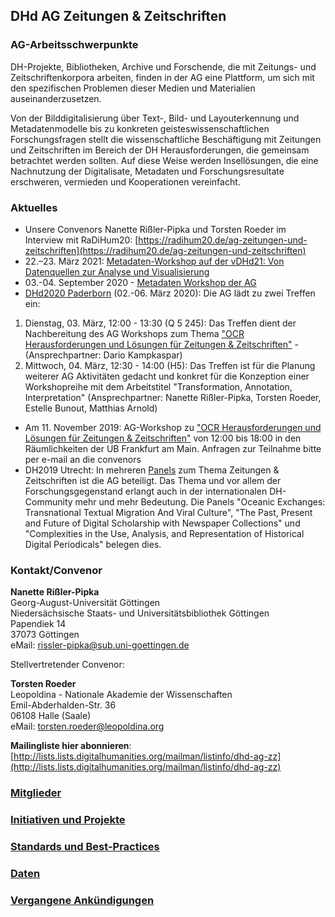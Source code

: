 ## DHd AG Zeitungen & Zeitschriften

### AG-Arbeitsschwerpunkte
DH-Projekte, Bibliotheken, Archive und Forschende, die mit Zeitungs- und Zeitschriftenkorpora arbeiten, finden in der AG eine Plattform, um sich mit den spezifischen Problemen dieser Medien und Materialien auseinanderzusetzen. 

Von der Bilddigitalisierung über Text-, Bild- und Layouterkennung und Metadatenmodelle bis zu konkreten geisteswissenschaftlichen Forschungsfragen stellt die wissenschaftliche Beschäftigung mit Zeitungen und Zeitschriften im Bereich der DH Herausforderungen, die gemeinsam betrachtet werden sollten. Auf diese Weise werden Insellösungen, die eine Nachnutzung der Digitalisate, Metadaten und Forschungsresultate erschweren, vermieden und Kooperationen vereinfacht.

### Aktuelles   
* Unsere Convenors Nanette Rißler-Pipka und Torsten Roeder im Interview mit RaDiHum20: [https://radihum20.de/ag-zeitungen-und-zeitschriften](https://radihum20.de/ag-zeitungen-und-zeitschriften)
* 22.–23. März 2021: [Metadaten-Workshop auf der vDHd21: Von Datenquellen zur Analyse und Visualisierung](https://dhd-ag-zz.github.io/workshops/workshop_vDHd21)
* 03.-04. September 2020 - [Metadaten Workshop der AG](https://dhd-ag-zz.github.io/workshops/2020-09_metadata_analysis)
* [DHd2020 Paderborn](https://dhd2020.de/programm/) (02.-06. März 2020): Die AG lädt zu zwei Treffen ein:  
1. Dienstag, 03. März, 12:00 - 13:30 (Q 5 245): Das Treffen dient der Nachbereitung des AG Workshops zum Thema ["OCR Herausforderungen und Lösungen für Zeitungen & Zeitschriften"](https://dhd-ag-zz.github.io/workshops/ocr_2019-11-11) - (Ansprechpartner: Dario Kampkaspar)  
2. Mittwoch, 04. März, 12:30 - 14:00 (H5): Das Treffen ist für die Planung weiterer AG Aktivitäten gedacht und konkret für die Konzeption einer Workshopreihe mit dem Arbeitstitel "Transformation, Annotation, Interpretation" (Ansprechpartner: Nanette Rißler-Pipka, Torsten Roeder, Estelle Bunout, Matthias Arnold)
* Am 11. November 2019: AG-Workshop zu ["OCR Herausforderungen und Lösungen für Zeitungen & Zeitschriften"](https://dhd-ag-zz.github.io/workshops/ocr_2019-11-11) von 12:00 bis 18:00 in den Räumlichkeiten der UB Frankfurt am Main. Anfragen zur Teilnahme bitte per e-mail an die convenors  
* DH2019 Utrecht: In mehreren [Panels](https://dh2019.adho.org/panels/) zum Thema Zeitungen & Zeitschriften ist die AG beteiligt. Das Thema und vor allem der Forschungsgegenstand erlangt auch in der internationalen DH-Community mehr und mehr Bedeutung. Die Panels "Oceanic Exchanges: Transnational Textual Migration And Viral Culture", "The Past, Present and Future of Digital Scholarship with Newspaper Collections" und "Complexities in the Use, Analysis, and Representation of Historical Digital Periodicals" belegen dies.   

### Kontakt/Convenor
**Nanette Rißler-Pipka**    
Georg-August-Universität Göttingen  
Niedersächsische Staats- und Universitätsbibliothek Göttingen  
Papendiek 14   
37073 Göttingen     
eMail: rissler-pipka@sub.uni-goettingen.de   

Stellvertretender Convenor:

**Torsten Roeder**  
Leopoldina - Nationale Akademie der Wissenschaften  
Emil-Abderhalden-Str. 36    
06108 Halle (Saale)    
eMail: 	torsten.roeder@leopoldina.org   

**Mailingliste hier abonnieren**: [http://lists.lists.digitalhumanities.org/mailman/listinfo/dhd-ag-zz](http://lists.lists.digitalhumanities.org/mailman/listinfo/dhd-ag-zz) 


### [Mitglieder](https://dhd-ag-zz.github.io/mitglieder)

### [Initiativen und Projekte](https://dhd-ag-zz.github.io/projekte)

### [Standards und Best-Practices](https://dhd-ag-zz.github.io/standards)

### [Daten](https://dhd-ag-zz.github.io/daten)

### [Vergangene Ankündigungen](https://dhd-ag-zz.github.io/archiv)
